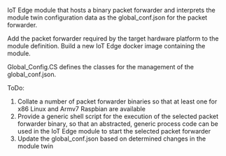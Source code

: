 IoT Edge module that hosts a binary packet forwarder and interprets the module twin configuration data as the global_conf.json for the packet forwarder. 

Add the packet forwarder required by the target hardware platform to the module definition. Build a new IoT Edge docker image containing the module.

Global_Config.CS defines the classes for the management of the global_conf.json.

ToDo:
1. Collate a number of packet forwarder binaries so that at least one for x86 Linux and Armv7 Raspbian are available
1. Provide a generic shell script for the execution of the selected packet forwarder binary, so that an abstracted, generic process code can be used in the IoT Edge module to start the selected packet forwarder
2. Update the global_conf.json based on determined changes in the module twin
